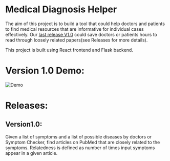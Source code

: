 Medical Diagnosis Helper
=============================

The aim of this project is to build a tool that could help doctors and patients to find medical resources that are informative for individual cases effectively. Our [last release V1.0](#version-1.0) could save doctors or patients hours to read through loosely related papers(see Releases for more details).



This project is built using React frontend and Flask backend.

# Version 1.0 Demo:
![Demo](https://github.com/Sheldenshi/Medical-Resources-Search-Helper-Browser-Extension/blob/main/v1.0_demo.gif)


# Releases:
## Version1.0: 
Given a list of symptoms and a list of possible diseases by doctors or Symptom Checker, find articles on PubMed that are closely related to the symptoms. Relatedness is defined as number of times input symptoms appear in a given article.
